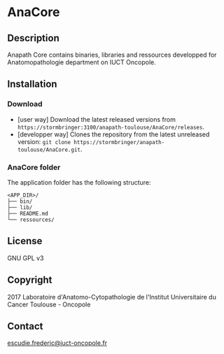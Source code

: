 # AnaCore

## Description
Anapath Core contains binaries, libraries and ressources developped for Anatomopathologie department on IUCT Oncopole.

## Installation
### Download

* [user way] Download the latest released versions from `https://stormbringer:3100/anapath-toulouse/AnaCore/releases`.
* [developper way] Clones the repository from the latest unreleased version: `git clone https://stormbringer/anapath-toulouse/AnaCore.git`.

### AnaCore folder
The application folder has the following structure:

    <APP_DIR>/
    ├── bin/
    ├── lib/
    ├── README.md
    └── ressources/

## License
GNU GPL v3

## Copyright
2017 Laboratoire d'Anatomo-Cytopathologie de l'Institut Universitaire du Cancer
Toulouse - Oncopole

## Contact
escudie.frederic@iuct-oncopole.fr
